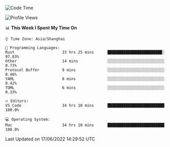 <!--START_SECTION:waka-->
![Code Time](http://img.shields.io/badge/Code%20Time-1%2C405%20hrs%2052%20mins-blue)

![Profile Views](http://img.shields.io/badge/Profile%20Views-13-blue)

📊 **This Week I Spent My Time On** 

```text
⌚︎ Time Zone: Asia/Shanghai

💬 Programming Languages: 
Rust                     33 hrs 25 mins      ████████████████████████░   97.83% 
Other                    14 mins             ░░░░░░░░░░░░░░░░░░░░░░░░░   0.73% 
Protocol Buffer          9 mins              ░░░░░░░░░░░░░░░░░░░░░░░░░   0.46% 
YAML                     8 mins              ░░░░░░░░░░░░░░░░░░░░░░░░░   0.42% 
TOML                     6 mins              ░░░░░░░░░░░░░░░░░░░░░░░░░   0.33%

🔥 Editors: 
VS Code                  34 hrs 10 mins      █████████████████████████   100.0%

💻 Operating System: 
Mac                      34 hrs 10 mins      █████████████████████████   100.0%

```


 Last Updated on 17/06/2022 14:29:52 UTC
<!--END_SECTION:waka-->
